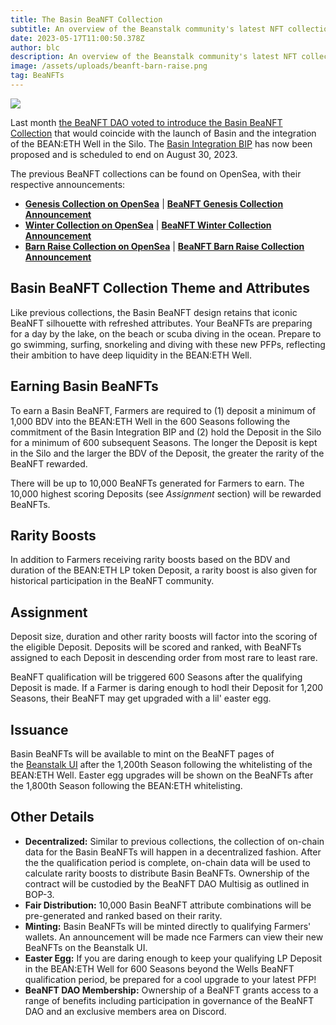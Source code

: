 ```yaml
---
title: The Basin BeaNFT Collection
subtitle: An overview of the Beanstalk community's latest NFT collection.
date: 2023-05-17T11:00:50.378Z
author: blc
description: An overview of the Beanstalk community's latest NFT collection.
image: /assets/uploads/beanft-barn-raise.png
tag: BeaNFTs
---
```

![](/assets/uploads/beanft-barn-raise.png)

Last month [the BeaNFT DAO voted to introduce the Basin BeaNFT Collection](https://snapshot.org/#/beanft.eth/proposal/0x9633898c24f0b05188d81082216384e6025c87e7c73b4cdacaa061c552662ed8) that would coincide with the launch of Basin and the integration of the BEAN:ETH Well in the Silo. The [Basin Integration BIP](https://snapshot.org/#/beanstalkdao.eth/proposal/0x98fbf0e9a3fe3054679fefb544fd57cd4df1f85b03edeecd1a06ccefdd4d1def) has now been proposed and is scheduled to end on August 30, 2023.

The previous BeaNFT collections can be found on OpenSea, with their respective announcements:

- [**Genesis Collection on OpenSea**](https://opensea.io/collection/beanft-genesis) | **[BeaNFT Genesis Collection Announcement](https://bean.money/blog/announcing-beanft-genesis-collection)**
- [**Winter Collection on OpenSea**](https://opensea.io/collection/beanft-winter) | **[BeaNFT Winter Collection Announcement](https://bean.money/blog/beanft-winter-collection)**
- [**Barn Raise Collection on OpenSea**](https://opensea.io/collection/beanft-barn-raise) | [**BeaNFT Barn Raise Collection Announcement**](https://bean.money/blog/beanft-barn-raise-collection)

## Basin BeaNFT Collection Theme and Attributes

Like previous collections, the Basin BeaNFT design retains that iconic BeaNFT silhouette with refreshed attributes. Your BeaNFTs are preparing for a day by the lake, on the beach or scuba diving in the ocean. Prepare to go swimming, surfing, snorkeling and diving with these new PFPs, reflecting their ambition to have deep liquidity in the BEAN:ETH Well.

## Earning Basin BeaNFTs

To earn a Basin BeaNFT, Farmers are required to (1) deposit a minimum of 1,000 BDV into the BEAN:ETH Well in the 600 Seasons following the commitment of the Basin Integration BIP and (2) hold the Deposit in the Silo for a minimum of 600 subsequent Seasons. The longer the Deposit is kept in the Silo and the larger the BDV of the Deposit, the greater the rarity of the BeaNFT rewarded.

There will be up to 10,000 BeaNFTs generated for Farmers to earn. The 10,000 highest scoring Deposits (see *Assignment* section) will be rewarded BeaNFTs.

## Rarity Boosts

In addition to Farmers receiving rarity boosts based on the BDV and duration of the BEAN:ETH LP token Deposit, a rarity boost is also given for historical participation in the BeaNFT community.

## Assignment

Deposit size, duration and other rarity boosts will factor into the scoring of the eligible Deposit. Deposits will be scored and ranked, with BeaNFTs assigned to each Deposit in descending order from most rare to least rare.

BeaNFT qualification will be triggered 600 Seasons after the qualifying Deposit is made. If a Farmer is daring enough to hodl their Deposit for 1,200 Seasons, their BeaNFT may get upgraded with a lil' easter egg.

## Issuance

Basin BeaNFTs will be available to mint on the BeaNFT pages of the [Beanstalk UI](https://app.bean.money/#/nft) after the 1,200th Season following the whitelisting of the BEAN:ETH Well. Easter egg upgrades will be shown on the BeaNFTs after the 1,800th Season following the BEAN:ETH whitelisting.

## Other Details

- **Decentralized:** Similar to previous collections, the collection of on-chain data for the Basin BeaNFTs will happen in a decentralized fashion. After the the qualification period is complete, on-chain data will be used to calculate rarity boosts to distribute Basin BeaNFTs. Ownership of the contract will be custodied by the BeaNFT DAO Multisig as outlined in BOP-3.
- **Fair Distribution:** 10,000 Basin BeaNFT attribute combinations will be pre-generated and ranked based on their rarity.
- **Minting:** Basin BeaNFTs will be minted directly to qualifying Farmers' wallets. An announcement will be made nce Farmers can view their new BeaNFTs on the Beanstalk UI.
- **Easter Egg:** If you are daring enough to keep your qualifying LP Deposit in the BEAN:ETH Well for 600 Seasons beyond the Wells BeaNFT qualification period, be prepared for a cool upgrade to your latest PFP!
- **BeaNFT DAO Membership:** Ownership of a BeaNFT grants access to a range of benefits including participation in governance of the BeaNFT DAO and an exclusive members area on Discord.

